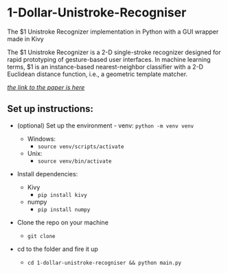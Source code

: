 # 1-Dollar-Unistroke-Recogniser
The $1 Unistroke Recognizer implementation in Python with a GUI wrapper made in Kivy

The $1 Unistroke Recognizer is a 2-D single-stroke recognizer designed for rapid prototyping of gesture-based user interfaces. In machine learning terms, $1 is an instance-based nearest-neighbor classifier with a 2-D Euclidean distance function, i.e., a geometric template matcher. 

[*the link to the paper is here*](http://depts.washington.edu/acelab/proj/dollar/index.html) 

## Set up instructions:
* (optional) Set up the environment - venv:
     ```python -m venv venv```
     * Windows:
         * ```source venv/scripts/activate ```
     * Unix:
         * ```source venv/bin/activate```

* Install dependencies:
    * Kivy 
        * ```pip install kivy```
    * numpy
        * ```pip install numpy```

* Clone the repo on your machine
    * ```git clone ```

* cd to the folder and fire it up
    * ```cd 1-dollar-unistroke-recogniser && python main.py```
